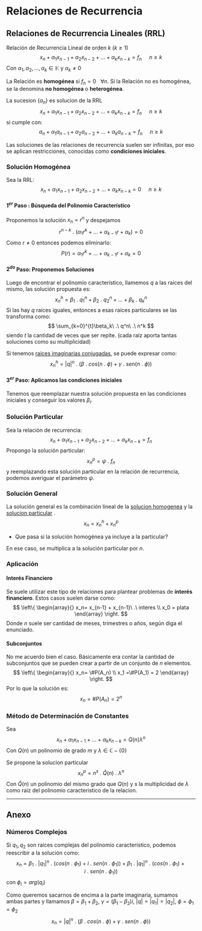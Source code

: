 # Relaciones de Recurrencia

## Relaciones de Recurrencia Lineales  (RRL)

Relación de Recurrencia Lineal de orden $k$  ($k\geq 1$)
$$
x_n+\alpha_1x_{n-1}+\alpha_2x_{n-2}+\dots+\alpha_kx_{n-k}=f_n	~~~~~	n\geq k
$$
Con $\alpha_1,\alpha_2,\dots,\alpha_k \in \mathbb K$  y $\alpha_k \neq 0$

La Relación es **homogénea** si $f_n = 0 ~~~\forall n$. Si la Relación no es homogénea, se la denomina **no homogénea** o **heterogénea**.

La sucesion $\{a_n\}$ es solucion de la RRL 
$$
x_n+\alpha_1x_{n-1}+\alpha_2x_{n-2}+\dots+\alpha_kx_{n-k}=f_n	~~~~~	n\geq k
$$
si cumple con:
$$
a_n+\alpha_1a_{n-1}+\alpha_2a_{n-2}+\dots+\alpha_ka_{n-k}=f_n	~~~~~	n\geq k
$$

Las soluciones de las relaciones de recurrencia suelen ser infinitas, por eso se aplican restricciones, conocidas como **condiciones iniciales**.

### Solución Homogénea

Sea la RRL:
$$
x_n+\alpha_1x_{n-1}+\alpha_2x_{n-2}+\dots+\alpha_kx_{n-k}=0	~~~~~	n\geq k
$$

#### $1^{er}$ Paso : Búsqueda del Polinomio Característico

Proponemos la solución $x_n = r^n$ y despejamos
$$
r^{n-k}\ .\ (\alpha_1r^k + \dots + \alpha_{k-1} r + \alpha_k) = 0
$$
Como $r \neq 0$ entonces podemos eliminarlo:
$$
P(r)=\alpha_1r^k + \dots + \alpha_{k-1} r + \alpha_k = 0
$$

#### $2^{do}$ Paso: Proponemos Soluciones

Luego de encontrar el polinomio característico, llamemos $q$ a las raíces del mismo, las solución propuesta es:
$$
x_n^h=\beta_1\ .\ q_1^n +\beta_2\ .\ q_2^n +\dots+\beta_k\ .\ q_k^n
$$
Si las hay $q$ raíces iguales, entonces a esas raíces particulares se las transforma como:
$$
\sum_{k=0}^{t}\beta_k\ .\ q^n\ .\ n^k
$$
siendo $t$ la cantidad de veces que ser repite. (cada raíz aporta tantas soluciones como su multiplicidad)

Si tenemos [raices imaginarias conjugadas](#Numeros-Complejos), se puede expresar como:
$$
x_n^h=  |q|^n\ .\ (\beta\ .\ cos(n\ .\ \phi) + \gamma\ .\ sen(n\ .\ \phi))
$$

#### $3^{er}$ Paso: Aplicamos las condiciones iniciales

Tenemos que reemplazar nuestra solución propuesta en las condiciones iniciales y conseguir los valores $\beta_i$.

### Solución Particular

Sea la relación de recurrencia:
$$
x_n+\alpha_1x_{n-1}+\alpha_2x_{n-2}+\dots+\alpha_kx_{n-k}=f_n
$$
Propongo la solución particular:
$$
x_n^p=\psi\ .\ f_n
$$
y reemplazando esta solución particular en la relación de recurrencia, podemos averiguar el parámetro $\psi$.

### Solución General

La solución general es la combinación lineal de la [solucion homogenea](#Solucion-Homogenea) y la [solucion particular](#solucion-particular) .
$$
x_n = x_n^h + x_n^p
$$

- Que pasa si la solución homogénea ya incluye a la particular?

En ese caso, se multiplica a la solución particular por $n$. 

### Aplicación

#### Interés Financiero

Se suele utilizar este tipo de relaciones para plantear problemas de **interés financiero**. Estos casos suelen darse como:
$$
\left\{
	\begin{array}{}
		x_n= x_{n-1} + x_{n-1}\ .\ interes \\
		x_0 = plata
	\end{array}
\right.
$$
Donde $n$ suele ser cantidad de meses, trimestres o años, según diga el enunciado.

#### Subconjuntos 

No me acuerdo bien el caso. Básicamente era contar la cantidad de subconjuntos que se pueden crear a partir de un conjunto de $n$ elementos.
$$
\left\{
	\begin{array}{}
		x_n= \#P(A_n) \\
		x_1 =\#P(A_1) = 2
	\end{array}
\right.
$$
Por lo que la solución es:
$$
x_n=\#P(A_n)= 2^n
$$

### Método de Determinación de Constantes

Sea
$$
x_n+\alpha_1x_{n-1}+\dots+\alpha_kx_{n-k} = Q(n)\lambda^n
$$
Con $Q(n)$ un polinomio de grado $m$ y $\lambda \in \mathbb{C}-\{0\}$

Se propone la solucion particular
$$
x_n^p=n^s\ .\ \hat Q(n)\ .\ \lambda^n  
$$
Con $\hat Q(n)$ un polinomio del mismo grado que $Q(n)$ y $s$ la multiplicidad de $\lambda$ como raiz del polinomio caracteristico de la relacion.



___

## Anexo

### Números Complejos

Si $q_1, q_2$ son raíces complejas del polinomio característico, podemos reescribir a la solución como:
$$
x_n= \beta_1\ .\ |q_1|^n\ .\ (cos(n\ .\ \phi_1) + i\ .\ sen(n\ .\ \phi_1)) + \beta_1\ .\ |q_1|^n\ .\ (cos(n\ .\ \phi_1) + i\ .\ sen(n\ .\ \phi_1))
$$
con $\phi_i  = arg(q_i)$

Como queremos sacarnos de encima a la parte imaginaria, sumamos ambas partes y llamamos $\beta = \beta_1 + \beta_2$, $\gamma = (\beta_1 - \beta_2)i$, $|q |= |q_1| = |q_2|$, $\phi = \phi_1 = \phi_2$
$$
x_n=  |q|^n\ .\ (\beta\ .\ cos(n\ .\ \phi) + \gamma\ .\ sen(n\ .\ \phi))
$$


